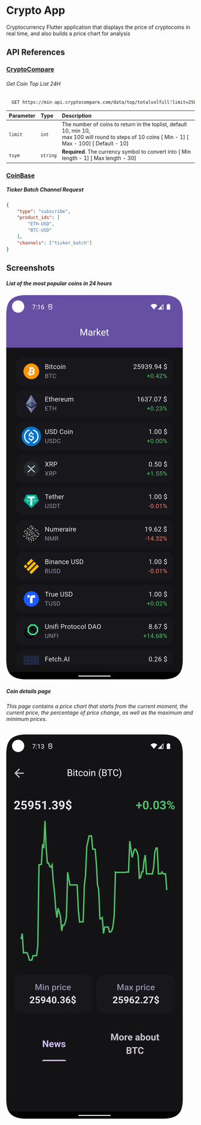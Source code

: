 # Crypto App

Cryptocurrency Flutter application that displays the price of cryptocoins in real time, and also builds a price chart for analysis


## API References

### [CryptoCompare](https://min-api.cryptocompare.com)


###### Get Coin Top List 24H
```sh
  GET https://min-api.cryptocompare.com/data/top/totalvolfull?limit=25&tsym=USD
```

| Parameter | Type     | Description                |
| :-------- | :------- | :------------------------- |
| `limit` | `int`      | The number of coins to return in the toplist, default 10, min 10,<br>max 100 will round to steps of 10 coins [ Min - 1] [ Max - 100] [ Default - 10] |
| `tsym` | `string` | **Required**. The currency symbol to convert into [ Min length - 1] [ Max length - 30]|


### [CoinBase](https://docs.cloud.coinbase.com)

##### Ticker Batch Channel Request
```json
{
    "type": "subscribe",
    "product_ids": [
        "ETH-USD",
        "BTC-USD"
    ],
    "channels": ["ticker_batch"]
}
```



## Screenshots

##### **List of the most popular coins in 24 hours**
![App Screenshot](\assets\coins_list.png)


##### **Coin details page**
###### This page contains a price chart that starts from the current moment, the current price, the percentage of price change, as well as the maximum and minimum prices.
![App Screenshot](\assets\coin_price_chart.png)